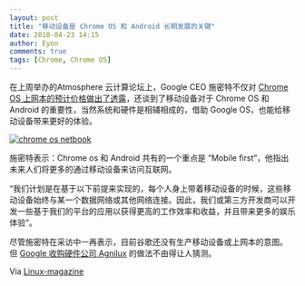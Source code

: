 ```yaml
---
layout: post
title: "移动设备是 Chrome OS 和 Android 长期发展的关键"
date: 2010-04-23 14:15
author: Eyon
comments: true
tags: [Chrome, Chrome OS]
---
```

在上周举办的Atmosphere 云计算论坛上，Google CEO 施密特不仅对 [ Chrome OS 上网本的预计价格做出了透露](http://www.chromi.org/archives/4395)，还谈到了移动设备对于 Chrome OS 和 Android 的重要性，当然系统和硬件是相辅相成的，借助 Google OS，也能给移动设备带来更好的体验。

<a href="http://img.chromi.org/2010/04/chrome-os-netbook.jpg">![](http://img.chromi.org/2010/04/chrome-os-netbook.jpg "chrome os netbook")</a>

施密特表示：Chrome os 和 Android 共有的一个重点是 “Mobile first”，他指出未来人们将更多的通过移动设备来访问互联网。

“我们计划是在基于以下前提来实现的，每个人身上带着移动设备的时候，这些移动设备始终与某一个数据网络或其他网络连接。因此，我们或第三方开发商可以开发一些基于我们的平台的应用以获得更高的工作效率和收益，并且带来更多的娱乐体验”。

尽管施密特在采访中一再表示，目前谷歌还没有生产移动设备或上网本的意图。 但 [Google 收购硬件公司 Agnilux](http://www.chromi.org/archives/4414) 的做法不由得让人猜测。

Via [Linux-magazine](http://www.linux-magazine.com/Online/News/Mobile-Devices-are-Long-term-Key-for-Chrome-OS-and-Android)
